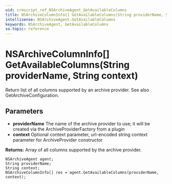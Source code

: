 ```yaml
---
uid: crmscript_ref_NSArchiveAgent_GetAvailableColumns
title: NSArchiveColumnInfo[] GetAvailableColumns(String providerName, String context)
intellisense: NSArchiveAgent.GetAvailableColumns
keywords: NSArchiveAgent, GetAvailableColumns
so.topic: reference
---
```


# NSArchiveColumnInfo[] GetAvailableColumns(String providerName, String context)

Return list of all columns supported by an archive provider. See also GetArchiveConfiguration.

## Parameters

* **providerName** The name of the archive provider to use; it will be created via the ArchiveProviderFactory from a plugin
* **context** Optional context parameter, url-encoded string context parameter for ArchiveProvider constructor

**Returns:** Array of all columns supported by the archive provider. 

```crmscript
NSArchiveAgent agent;
String providerName;
String context;
NSArchiveColumnInfo[] res = agent.GetAvailableColumns(providerName, context);
```

